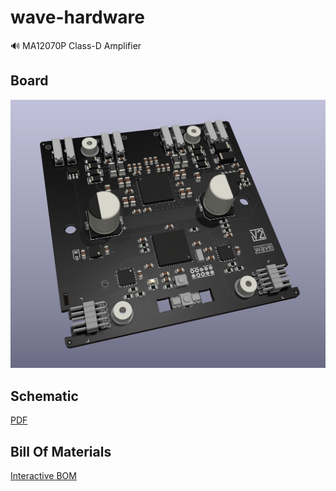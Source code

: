 # wave-hardware
🔊 MA12070P Class-D Amplifier

## Board

![wave](wave-board.png?raw=true)

## Schematic

[PDF](wave.pdf)

## Bill Of Materials

[Interactive BOM](https://htmlpreview.github.io/?https://github.com/versioduo/wave-hardware/main/wave-bom.html)
